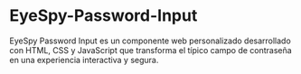 # EyeSpy-Password-Input
EyeSpy Password Input es un componente web personalizado desarrollado con HTML, CSS y JavaScript que transforma el típico campo de contraseña en una experiencia interactiva y segura. 
